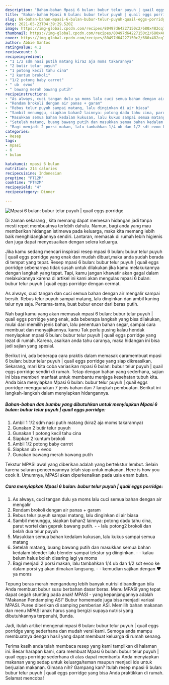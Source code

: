 ```yaml
---
description: "Bahan-bahan Mpasi 6 bulan: bubur telur puyuh | quail eggs porridge yang nikmat dan Mudah Dibuat"
title: "Bahan-bahan Mpasi 6 bulan: bubur telur puyuh | quail eggs porridge yang nikmat dan Mudah Dibuat"
slug: 69-bahan-bahan-mpasi-6-bulan-bubur-telur-puyuh-quail-eggs-porridge-yang-nikmat-dan-mudah-dibuat
date: 2021-05-23T04:39:29.520Z
image: https://img-global.cpcdn.com/recipes/80497d64227150c2/680x482cq70/mpasi-6-bulan-bubur-telur-puyuh-quail-eggs-porridge-foto-resep-utama.jpg
thumbnail: https://img-global.cpcdn.com/recipes/80497d64227150c2/680x482cq70/mpasi-6-bulan-bubur-telur-puyuh-quail-eggs-porridge-foto-resep-utama.jpg
cover: https://img-global.cpcdn.com/recipes/80497d64227150c2/680x482cq70/mpasi-6-bulan-bubur-telur-puyuh-quail-eggs-porridge-foto-resep-utama.jpg
author: Abbie Santos
ratingvalue: 4.2
reviewcount: 8
recipeingredient:
- "1 1/2 sdm nasi putih matang kira2 aja moms takarannya"
- "2 butir telur puyuh"
- "1 potong kecil tahu cina"
- "2 kuntum brokoli"
- "1/2 potong baby carrot"
- " ub  evoo"
- " bawang merah bawang putih"
recipeinstructions:
- "As always, cuci tangan dulu ya moms lalu cuci semua bahan dengan air mengalir"
- "Rendam brokoli dengan air panas + garam"
- "Rebus telur puyuh sampai matang, lalu dinginkan di air biasa"
- "Sambil menunggu, siapkan bahan2 lainnya: potong dadu tahu cina, parut wortel dan geprek bawang putih.   lalu potong2 brokoli dan belah dua telur puyuh"
- "Masukkan semua bahan kedalam kukusan, lalu kukus sampai semua matang"
- "Setelah matang, buang bawang putih dan masukkan semua bahan kedalam blender lalu blender sampai tekstur yg diinginkan.   kalau belum halus boleh disaring lagi ya moms"
- "Bagi menjadi 2 porsi makan, lalu tambahkan 1/4 ub dan 1/2 sdt evoo ke dalam porsi yg akan dimakan langsung.   kemudian sajikan dengan ❤️ ya moms"
categories:
- Resep
tags:
- mpasi
- 6
- bulan

katakunci: mpasi 6 bulan 
nutrition: 214 calories
recipecuisine: Indonesian
preptime: "PT12M"
cooktime: "PT42M"
recipeyield: "4"
recipecategory: Dinner

---
```



![Mpasi 6 bulan: bubur telur puyuh | quail eggs porridge](https://img-global.cpcdn.com/recipes/80497d64227150c2/680x482cq70/mpasi-6-bulan-bubur-telur-puyuh-quail-eggs-porridge-foto-resep-utama.jpg)

Di zaman  sekarang , kita memang dapat memesan hidangan jadi tanpa mesti repot membuatnya terlebih dahulu. Namun, bagi anda yang mau memberikan hidangan istimewa pada keluarga, maka kita memang lebih baik menghidangkannya sendiri. Lantaran, memasak di rumah lebih higienis dan juga dapat menyesuaikan dengan selera keluarga.

Jika kamu sedang mencari inspirasi resep mpasi 6 bulan: bubur telur puyuh | quail eggs porridge yang enak dan mudah dibuat,maka anda sudah berada di tempat yang tepat. Resep mpasi 6 bulan: bubur telur puyuh | quail eggs porridge  sebenarnya tidak susah untuk dilakukan jika kamu melakukannya dengan langkah yang tepat. Tapi, kamu jangan khawatir akan gagal dalam melakukannya 
karena di artikel ini kami akan mengulas mpasi 6 bulan: bubur telur puyuh | quail eggs porridge dengan cermat.  

As always, cuci tangan dan cuci semua bahan dengan air mengalir sampai bersih. Rebus telur puyuh sampai matang, lalu dinginkan dan ambil kuning telur nya saja. Pertama-tama, buat bubur encer dari beras putih.

Nah bagi kamu yang akan memasak mpasi 6 bulan: bubur telur puyuh | quail eggs porridge yang enak, ada beberapa langkah yang bisa dilakukan, mulai dari memilih jenis bahan, lalu penentuan bahan segar, sampai cara membuat dan menyajikannya. kamu Tak perlu pusing kalau hendak menyiapkan mpasi 6 bulan: bubur telur puyuh | quail eggs porridge yang lezat di rumah. Karena, asalkan anda  tahu caranya, maka hidangan ini bisa jadi sajian yang spesial.

Berikut ini, ada beberapa cara praktis  dalam memasak caramembuat mpasi 6 bulan: bubur telur puyuh | quail eggs porridge yang siap dikreasikan. Sekarang, mari kita coba variasikan mpasi 6 bulan: bubur telur puyuh | quail eggs porridge sendiri di rumah. Tetap dengan bahan yang sederhana, sajian ini bisa memberi manfaat untuk membantu menjaga kesehatan tubuh kita. Anda bisa menyiapkan Mpasi 6 bulan: bubur telur puyuh | quail eggs porridge menggunakan 7 jenis bahan dan 7 langkah pembuatan. Berikut ini langkah-langkah dalam menyiapkan hidangannya.

<!--inarticleads1-->

##### Bahan-bahan dan bumbu yang dibutuhkan untuk menyiapkan Mpasi 6 bulan: bubur telur puyuh | quail eggs porridge:

1. Ambil 1 1/2 sdm nasi putih matang (kira2 aja moms takarannya)
1. Gunakan 2 butir telur puyuh
1. Gunakan 1 potong kecil tahu cina
1. Siapkan 2 kuntum brokoli
1. Ambil 1/2 potong baby carrot
1. Siapkan  ub + evoo
1. Gunakan  bawang merah bawang putih


Tekstur MPASI awal yang diberikan adalah yang bertekstur lembut. Selain karena saluran pencernaannya telah siap untuk makanan. Here is how you cook it. Umumnya, MPASI akan diperkenalkan pada usia enam bulan. 

<!--inarticleads2-->

##### Cara menyiapkan Mpasi 6 bulan: bubur telur puyuh | quail eggs porridge:

1. As always, cuci tangan dulu ya moms lalu cuci semua bahan dengan air mengalir
1. Rendam brokoli dengan air panas + garam
1. Rebus telur puyuh sampai matang, lalu dinginkan di air biasa
1. Sambil menunggu, siapkan bahan2 lainnya: potong dadu tahu cina, parut wortel dan geprek bawang putih.  -  - lalu potong2 brokoli dan belah dua telur puyuh
1. Masukkan semua bahan kedalam kukusan, lalu kukus sampai semua matang
1. Setelah matang, buang bawang putih dan masukkan semua bahan kedalam blender lalu blender sampai tekstur yg diinginkan.  -  - kalau belum halus boleh disaring lagi ya moms
1. Bagi menjadi 2 porsi makan, lalu tambahkan 1/4 ub dan 1/2 sdt evoo ke dalam porsi yg akan dimakan langsung.  -  - kemudian sajikan dengan ❤️ ya moms


Tepung beras merah mengandung lebih banyak nutrisi dibandingan bila Anda membuat bubur susu berbahan dasar beras. Menu MPASI yang tepat dapat cegah stunting pada anak! MPASI - yang kepanjangannya adalah &#34;Makanan Pendamping ASI&#34; Bubur homemade juga bisa menjadi variasi MPASI. Puree diberikan di samping pemberian ASI. Memilih bahan makanan dan menu MPASI anak harus yang bergizi supaya nutrisi yang dibutuhkannya terpenuhi, Bunda. 

Jadi, itulah artikel mengenai  mpasi 6 bulan: bubur telur puyuh | quail eggs porridge  yang sederhana dan mudah versi kami. Semoga anda mampu membuatnya dengan hasil yang dapat membuat keluarga di rumah senang. 

Terima kasih anda telah membaca resep yang kami tampilkan di halaman ini. Besar harapan kami, cara membuat  Mpasi 6 bulan: bubur telur puyuh | quail eggs porridge sederhana di atas dapat membantu Anda menyiapkan makanan yang sedap untuk keluarga/teman maupun menjadi ide untuk berjualan makanan. Gimana nih? Gampang kan? Itulah resep mpasi 6 bulan: bubur telur puyuh | quail eggs porridge yang bisa Anda praktikkan di rumah. Selamat mencoba!

